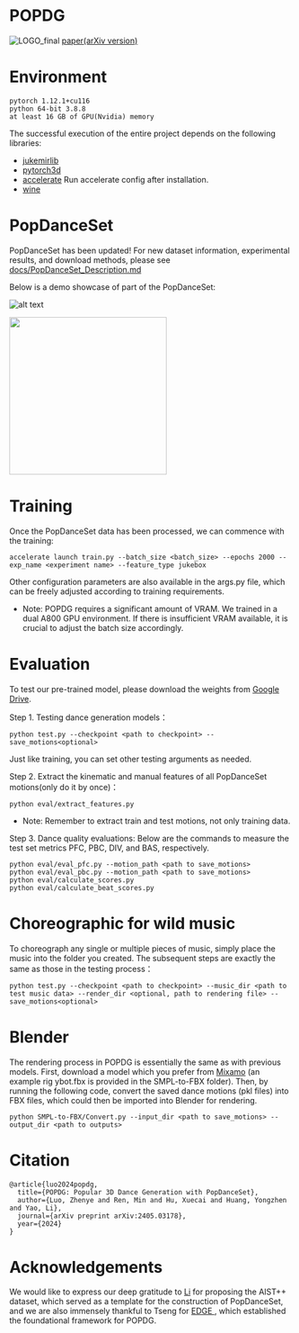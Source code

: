 # POPDG
![LOGO_final](https://github.com/Luke-Luo1/POPDG/assets/100562982/937c246f-2872-44e7-a8d9-40dd8e6a529f)
[paper(arXiv version)](https://arxiv.org/abs/2405.03178)
# Environment
```
pytorch 1.12.1+cu116
python 64-bit 3.8.8
at least 16 GB of GPU(Nvidia) memory
```
The successful execution of the entire project depends on the following libraries:
- [jukemirlib](https://github.com/rodrigo-castellon/jukemirlib)
- [pytorch3d](https://github.com/facebookresearch/pytorch3d)
- [accelerate](https://huggingface.co/docs/accelerate/v0.16.0/en/index)
  Run accelerate config after installation.
- [wine](https://www.winehq.org) 
# PopDanceSet
PopDanceSet has been updated! For new dataset information, experimental results, and download methods, please see [docs/PopDanceSet_Description.md](https://github.com/Luke-Luo1/POPDG/blob/main/docs/PopDanceSet_Description.md)

Below is a demo showcase of part of the PopDanceSet:

![alt text](https://github.com/Luke-Luo1/POPDG/blob/main/docs/demo_1.gif)

<img src="https://github.com/Luke-Luo1/POPDG/blob/main/docs/demo_1.gif" width="280">


# Training
Once the PopDanceSet data has been processed, we can commence with the training:
```
accelerate launch train.py --batch_size <batch_size> --epochs 2000 --exp_name <experiment name> --feature_type jukebox
```
Other configuration parameters are also available in the args.py file, which can be freely adjusted according to training requirements.
- Note: POPDG requires a significant amount of VRAM. We trained in a dual A800 GPU environment. If there is insufficient VRAM available, it is crucial to adjust the batch size accordingly.
# Evaluation
To test our pre-trained model, please download the weights from [Google Drive](https://drive.google.com/file/d/13ZE-x-oKp8SBM7crfANrcZYkW26I3XBZ/view?usp=sharing).

Step 1. Testing dance generation models：
```
python test.py --checkpoint <path to checkpoint> --save_motions<optional>
```
Just like training, you can set other testing arguments as needed.

Step 2. Extract the kinematic and manual features of all PopDanceSet motions(only do it by once)：
```
python eval/extract_features.py
```
- Note: Remember to extract train and test motions, not only training data. 

Step 3. Dance quality evaluations:
Below are the commands to measure the test set metrics PFC, PBC, DIV, and BAS, respectively.
```
python eval/eval_pfc.py --motion_path <path to save_motions>
python eval/eval_pbc.py --motion_path <path to save_motions>
python eval/calculate_scores.py
python eval/calculate_beat_scores.py
```
# Choreographic for wild music
To choreograph any single or multiple pieces of music, simply place the music into the folder you created. The subsequent steps are exactly the same as those in the testing process：
```
python test.py --checkpoint <path to checkpoint> --music_dir <path to test music data> --render_dir <optional, path to rendering file> --save_motions<optional>
```

# Blender
The rendering process in POPDG is essentially the same as with previous models. First, download a model which you prefer from [Mixamo](https://www.mixamo.com/#/) (an example rig ybot.fbx is provided in the SMPL-to-FBX folder). Then, by running the following code, convert the saved dance motions (pkl files) into FBX files, which could then be imported into Blender for rendering.
```
python SMPL-to-FBX/Convert.py --input_dir <path to save_motions> --output_dir <path to outputs>
```
# Citation
```
@article{luo2024popdg,
  title={POPDG: Popular 3D Dance Generation with PopDanceSet},
  author={Luo, Zhenye and Ren, Min and Hu, Xuecai and Huang, Yongzhen and Yao, Li},
  journal={arXiv preprint arXiv:2405.03178},
  year={2024}
}
```
# Acknowledgements
We would like to express our deep gratitude to [Li](https://github.com/google-research/mint) for proposing the AIST++ dataset, which served as a template for the construction of PopDanceSet, and we are also immensely thankful to Tseng for  [EDGE ](https://github.com/Stanford-TML/EDGE), which established the foundational framework for POPDG.

